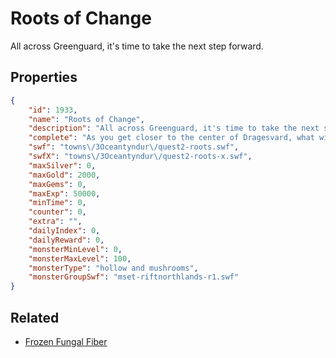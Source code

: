 # Roots of Change

All across Greenguard, it's time to take the next step forward.

## Properties

```json
{
    "id": 1933,
    "name": "Roots of Change",
    "description": "All across Greenguard, it's time to take the next step forward.",
    "complete": "As you get closer to the center of Dragesvard, what will you uncover?",
    "swf": "towns\/3Oceantyndur\/quest2-roots.swf",
    "swfX": "towns\/3Oceantyndur\/quest2-roots-x.swf",
    "maxSilver": 0,
    "maxGold": 2000,
    "maxGems": 0,
    "maxExp": 50000,
    "minTime": 0,
    "counter": 0,
    "extra": "",
    "dailyIndex": 0,
    "dailyReward": 0,
    "monsterMinLevel": 0,
    "monsterMaxLevel": 100,
    "monsterType": "hollow and mushrooms",
    "monsterGroupSwf": "mset-riftnorthlands-r1.swf"
}
```

## Related

- [Frozen Fungal Fiber](../items/20826-frozen-fungal-fiber.md)

